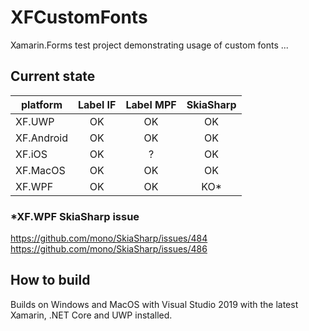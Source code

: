 # XFCustomFonts
Xamarin.Forms test project demonstrating usage of custom fonts ...

## Current state
| platform | Label IF | Label MPF | SkiaSharp |  
|----------|:--------:|:---------:|:----:|
| XF.UWP   |   OK     |   OK      |  OK  | 
| XF.Android | OK     |   OK      |  OK  |
| XF.iOS   |   OK     |    ?      |  OK  |
| XF.MacOS |   OK     |   OK      |  OK  |
| XF.WPF   |   OK     |   OK      |  KO* |
  
   
### *XF.WPF SkiaSharp issue
https://github.com/mono/SkiaSharp/issues/484
https://github.com/mono/SkiaSharp/issues/486  
  
  
## How to build
Builds on Windows and MacOS with Visual Studio 2019 with the latest Xamarin, .NET Core and UWP installed.
